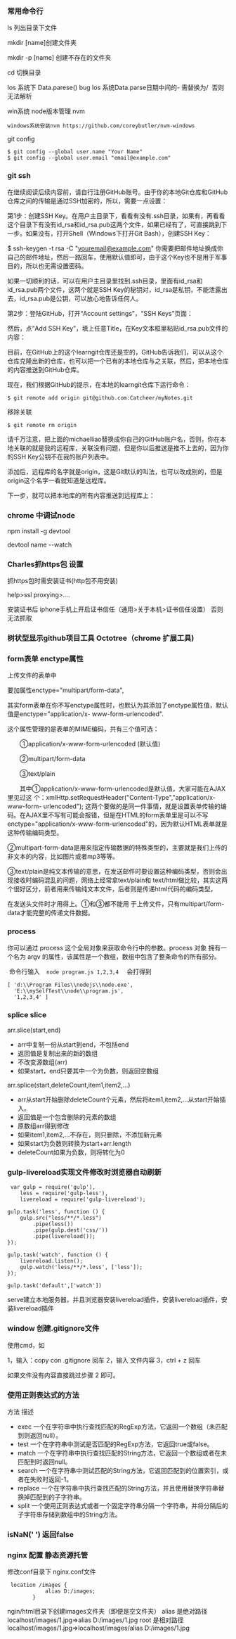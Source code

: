 
### 常用命令行

ls   列出目录下文件

mkdir [name]创建文件夹  

mkdir -p [name] 创建不存在的文件夹

cd  切换目录

Ios 系统下 Data.parese() bug  Ios 系统Data.parse日期中间的- 需替换为/  否则无法解析

win系统 node版本管理 nvm

```
windows系统安装nvm https://github.com/coreybutler/nvm-windows
```

git config

```
$ git config --global user.name "Your Name"
$ git config --global user.email "email@example.com"
```

### git ssh

在继续阅读后续内容前，请自行注册GitHub账号。由于你的本地Git仓库和GitHub仓库之间的传输是通过SSH加密的，所以，需要一点设置：

第1步：创建SSH Key。在用户主目录下，看看有没有.ssh目录，如果有，再看看这个目录下有没有id_rsa和id_rsa.pub这两个文件，如果已经有了，可直接跳到下一步。如果没有，打开Shell（Windows下打开Git Bash），创建SSH Key：

$ ssh-keygen -t rsa -C "youremail@example.com"
你需要把邮件地址换成你自己的邮件地址，然后一路回车，使用默认值即可，由于这个Key也不是用于军事目的，所以也无需设置密码。

如果一切顺利的话，可以在用户主目录里找到.ssh目录，里面有id_rsa和id_rsa.pub两个文件，这两个就是SSH Key的秘钥对，id_rsa是私钥，不能泄露出去，id_rsa.pub是公钥，可以放心地告诉任何人。

第2步：登陆GitHub，打开“Account settings”，“SSH Keys”页面：

然后，点“Add SSH Key”，填上任意Title，在Key文本框里粘贴id_rsa.pub文件的内容：


目前，在GitHub上的这个learngit仓库还是空的，GitHub告诉我们，可以从这个仓库克隆出新的仓库，也可以把一个已有的本地仓库与之关联，然后，把本地仓库的内容推送到GitHub仓库。

现在，我们根据GitHub的提示，在本地的learngit仓库下运行命令：
```
$ git remote add origin git@github.com:Catcheer/myNotes.git
```
移除关联
```
$ git remote rm origin
```

请千万注意，把上面的michaelliao替换成你自己的GitHub账户名，否则，你在本地关联的就是我的远程库，关联没有问题，但是你以后推送是推不上去的，因为你的SSH Key公钥不在我的账户列表中。

添加后，远程库的名字就是origin，这是Git默认的叫法，也可以改成别的，但是origin这个名字一看就知道是远程库。

下一步，就可以把本地库的所有内容推送到远程库上：




### chrome 中调试node

npm install -g devtool

devtool name --watch

### Charles抓https包 设置 
 
 抓https包时需安装证书(http包不用安装)
 
 help>ssl proxying>....
 
 安装证书后 iphone手机上开启证书信任（通用>关于本机>证书信任设置） 否则无法抓取
 
 ### 树状型显示github项目工具 Octotree（chrome 扩展工具)
 
 
 ### form表单  enctype属性
 
 上传文件的表单中<form>要加属性enctype="multipart/form-data",

 其实form表单在你不写enctype属性时，也默认为其添加了enctype属性值，默认值是enctype="application/x- www-form-urlencoded".

 这个属性管理的是表单的MIME编码，共有三个值可选：

　　①application/x-www-form-urlencoded (默认值)

　　②multipart/form-data

　　③text/plain

　　其中①application/x-www-form-urlencoded是默认值，大家可能在AJAX里见过这 个：xmlHttp.setRequestHeader("Content-Type","application/x-www-form- urlencoded"); 这两个要做的是同一件事情，就是设置表单传输的编码。在AJAX里不写有可能会报错，但是在HTML的form表单里是可以不写 enctype="application/x-www-form-urlencoded"的，因为默认HTML表单就是这种传输编码类型。



②multipart-form-data是用来指定传输数据的特殊类型的，主要就是我们上传的非文本的内容，比如图片或者mp3等等。



③text/plain是纯文本传输的意思，在发送邮件时要设置这种编码类型，否则会出现接收时编码混乱的问题，网络上经常拿text/plain和 text/html做比较，其实这两个很好区分，前者用来传输纯文本文件，后者则是传递html代码的编码类型，



在发送头文件时才用得上。①和③都不能用 于上传文件，只有multipart/form-data才能完整的传递文件数据。

### process

你可以通过 process 这个全局对象来获取命令行中的参数。process 对象
  拥有一个名为 argv
  的属性，该属性是一个数组，数组中包含了整条命令的所有部分。
  
  命令行输入
  ```
  node program.js 1,2,3,4
  ```
会打得到
```
[ 'd:\\Program Files\\nodejs\\node.exe',
  'E:\\mySelfTest\\node\\program.js',
  '1,2,3,4' ]
```


### splice   slice

arr.slice(start,end)
+ arr中复制一份从start到end，不包括end
+ 返回值是复制出来的新的数组
+ 不改变源数组(arr)
+ 如果start，end只要其中一个为负数，则返回空数组

arr.splice(start,deleteCount,item1,item2,...)
+ arr从start开始删除deleteCount个元素，然后将item1,item2,...从start开始插入。
+ 返回值是一个包含删除的元素的数组
+ 原数组arr得到修改
+ 如果item1,item2,...不存在，则只删除，不添加新元素
+ 如果start为负数则转换为start+arr.length
+ deleteCount如果为负数，则将转化为0

### gulp-livereload实现文件修改时浏览器自动刷新

```
 var gulp = require('gulp'),
    less = require('gulp-less'),
    livereload = require('gulp-livereload');

gulp.task('less', function () {
    gulp.src("less/**/*.less")
        .pipe(less())
        .pipe(gulp.dest('css/'))
        .pipe(livereload());
});

gulp.task('watch', function () {
    livereload.listen();
    gulp.watch('less/**/*.less', ['less']);
});

gulp.task('default',['watch'])
```
serve建立本地服务器，并且浏览器安装livereload插件，安装livereload插件，安装livereload插件

### window 创建.gitignore文件

使用cmd，如

1，输入：copy con .gitignore 回车
2，输入 文件内容
3，ctrl + z 回车

如果文件没有内容直接跳过步骤 2 即可。



### 使用正则表达式的方法
方法	描述
+ exec	一个在字符串中执行查找匹配的RegExp方法，它返回一个数组（未匹配到则返回null）。
+ test	一个在字符串中测试是否匹配的RegExp方法，它返回true或false。
+ match	一个在字符串中执行查找匹配的String方法，它返回一个数组或者在未匹配到时返回null。
+ search	一个在字符串中测试匹配的String方法，它返回匹配到的位置索引，或者在失败时返回-1。
+ replace	一个在字符串中执行查找匹配的String方法，并且使用替换字符串替换掉匹配到的子字符串。
+ split	一个使用正则表达式或者一个固定字符串分隔一个字符串，并将分隔后的子字符串存储到数组中的String方法。


### isNaN(' ') 返回false

### nginx 配置  静态资源托管

修改conf目录下 nginx.conf文件

```
 location /images {
            alias D:/images;
        }

```
ngin/html目录下创建images文件夹（即便是空文件夹）
alias 是绝对路径 localhost/images/1.jpg=>alias D:/images/1.jpg
root 是相对路径 localhost/images/1.jpg=>localhost/images/alias D:/images/1.jpg
